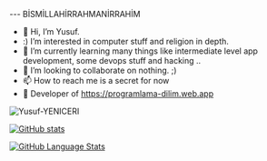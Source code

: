 --- BİSMİLLAHİRRAHMANİRRAHİM
- 👋 Hi, I’m Yusuf.
- :) I’m interested in computer stuff and religion in depth.
- 🌱 I’m currently learning many things like intermediate level app development, some devops stuff and hacking ..
- 💞️ I’m looking to collaborate on nothing. ;)
- 📫 How to reach me is a secret for now
- 🚀 Developer of https://programlama-dilim.web.app


<img src="https://komarev.com/ghpvc/?username=Yusuf-YENICERI&label=Profile%20views&color=0e75b6&style=flat" alt="Yusuf-YENICERI" />


[![GitHub stats](https://github-readme-stats.vercel.app/api?username=Yusuf-YENICERI&include_all_commits=true&count_private=true&show_icons=true&theme=merko)](https://github.com/Yusuf-YENICERI/github-readme-stats)


[![GitHub Language Stats](https://github-readme-stats.vercel.app/api/top-langs/?username=Yusuf-YENICERI&theme=merko)]()

<!---
Yusuf-YENICERI/Yusuf-YENICERI is a ✨ special ✨ repository because its `README.md` (this file) appears on your GitHub profile.
You can click the Preview link to take a look at your changes.
--->
